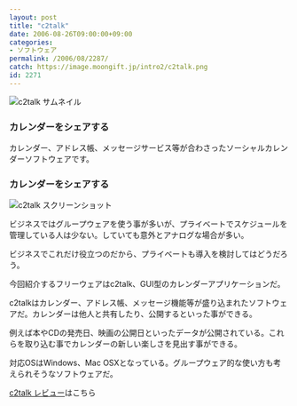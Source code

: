 ```yaml
---
layout: post
title: "c2talk"
date: 2006-08-26T09:00:00+09:00
categories:
- ソフトウェア
permalink: /2006/08/2287/
catch: https://image.moongift.jp/intro2/c2talk.png
id: 2271
---
```

 ![c2talk サムネイル](https://image.moongift.jp/intro2/c2talk.t.png "c2talk サムネイル")
  

### カレンダーをシェアする
  
カレンダー、アドレス帳、メッセージサービス等が合わさったソーシャルカレンダーソフトウェアです。  
<!--more-->  

### カレンダーをシェアする
  

![c2talk スクリーンショット](https://image.moongift.jp/intro2/c2talk.png "c2talk スクリーンショット")

  

ビジネスではグループウェアを使う事が多いが、プライベートでスケジュールを管理している人は少ない。していても意外とアナログな場合が多い。

  

ビジネスでこれだけ役立つのだから、プライベートも導入を検討してはどうだろう。

  

今回紹介するフリーウェアはc2talk、GUI型のカレンダーアプリケーションだ。

  

c2talkはカレンダー、アドレス帳、メッセージ機能等が盛り込まれたソフトウェアだ。カレンダーは他人と共有したり、公開するといった事ができる。

  

例えば本やCDの発売日、映画の公開日といったデータが公開されている。これらを取り込む事でカレンダーの新しい楽しさを見出す事ができる。

  

対応OSはWindows、Mac OSXとなっている。グループウェア的な使い方も考えられそうなソフトウェアだ。

  

[c2talk レビュー](http://fw.moongift.jp/review/i-2291.html)はこちら

